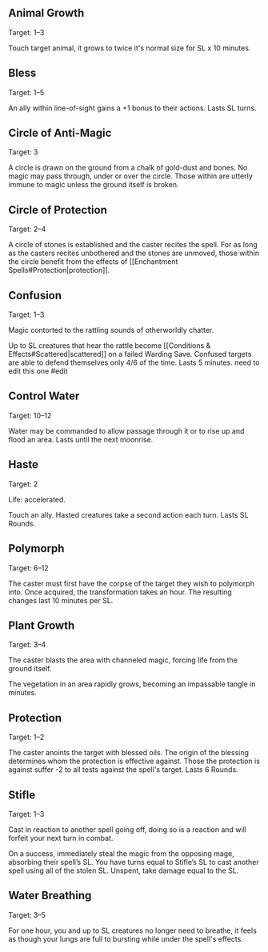 ## Animal Growth
Target: 1–3

Touch target animal, it grows to twice it's normal size for SL x 10 minutes.
## Bless
Target: 1–5

An ally within line-of-sight gains a +1 bonus to their actions. Lasts SL turns. 
## Circle of Anti-Magic
Target: 3

A circle is drawn on the ground from a chalk of gold-dust and bones. No magic may pass through, under or over the circle. Those within are utterly immune to magic unless the ground itself is broken.
## Circle of Protection
Target: 2–4

A circle of stones is established and the caster recites the spell. For as long as the casters recites unbothered and the stones are unmoved, those within the circle benefit from the effects of [[Enchantment Spells#Protection|protection]]. 
## Confusion
Target: 1–3

Magic contorted to the rattling sounds of otherworldly chatter.

Up to SL creatures that hear the rattle become [[Conditions & Effects#Scattered|scattered]] on a failed Warding Save. Confused targets are able to defend themselves only 4/6 of the time. Lasts 5 minutes. need to edit this one #edit 
## Control Water
Target: 10–12

Water may be commanded to allow passage through it or to rise up and flood an area. Lasts until the next moonrise.
## Haste
Target: 2

Life: accelerated.

Touch an ally. Hasted creatures take a second action each turn. Lasts SL Rounds.

## Polymorph
Target: 6–12

The caster must first have the corpse of the target they wish to polymorph into. Once acquired, the transformation takes an hour. The resulting changes last 10 minutes per SL.
## Plant Growth
Target: 3–4

The caster blasts the area with channeled magic, forcing life from the ground itself.

The vegetation in an area rapidly grows, becoming an impassable tangle in minutes. 
## Protection
Target: 1–2

The caster anoints the target with blessed oils. The origin of the blessing determines whom the protection is effective against. Those the protection is against suffer -2 to all tests against the spell's target. Lasts 6 Rounds.
## Stifle
Target: 1–3

Cast in reaction to another spell going off, doing so is a reaction and will forfeit your next turn in combat. 

On a success, immediately steal the magic from the opposing mage, absorbing their spell’s SL. You have turns equal to Stifle’s SL to cast another spell using all of the stolen SL. Unspent, take damage equal to the SL.
## Water Breathing
Target: 3–5

For one hour, you and up to SL creatures no longer need to breathe, it feels as though your lungs are full to bursting while under the spell's effects.